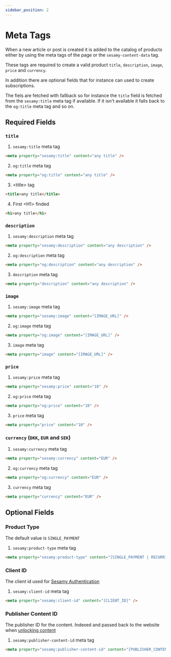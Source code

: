 ```yaml
---
sidebar_position: 2
---
```


# Meta Tags

When a new article or post is created it is added to the catalog of products either by using the meta tags of the page or the `sesamy-content-data` tag.

These tags are required to create a valid product `title`, `description`, `image`, `price` and `currency`.

In addition there are optional fields that for instance can used to create subscriptions.

The fiels are fetched with fallback so for instance the `title` field is fetched from the `sesamy:title` meta tag if available. If it isn't available it falls back to the `og:title` meta tag and so on.

## Required Fields

### `title`

1. `sesamy:title` meta tag

```html
<meta property="sesamy:title" content="any title" />
```

2. `og:title` meta tag

```html
<meta property="og:title" content="any title" />
```

3. <title\> tag

```html
<title>any title</title>
```

4. First <H1\> finded

```html
<h1>any title</h1>
```

### `description`

1. `sesamy:description` meta tag

```html
<meta property="sesamy:description" content="any description" />
```

2. `og:description` meta tag

```html
<meta property="og:description" content="any description" />
```

3. `description` meta tag

```html
<meta property="description" content="any description" />
```

### `image`

1. `sesamy:image` meta tag

```html
<meta property="sesamy:image" content="[IMAGE_URL]" />
```

2. `og:image` meta tag

```html
<meta property="og:image" content="[IMAGE_URL]" />
```

3. `image` meta tag

```html
<meta property="image" content="[IMAGE_URL]" />
```

### `price`

1. `sesamy:price` meta tag

```html
<meta property="sesamy:price" content="10" />
```

2. `og:price` meta tag

```html
<meta property="og:price" content="10" />
```

3. `price` meta tag

```html
<meta property="price" content="10" />
```

### `currency` (`DKK`, `EUR` and `SEK`)

1. `sesamy:currency` meta tag

```html
<meta property="sesamy:currency" content="EUR" />
```

2. `og:currency` meta tag

```html
<meta property="og:currency" content="EUR" />
```

3. `currency` meta tag

```html
<meta property="currency" content="EUR" />
```

## Optional Fields

### Product Type

The default value is `SINGLE_PAYMENT`

1. `sesamy:product-type` meta tag

```html
<meta property="sesamy:product-type" content="[SINGLE_PAYMENT | RECURRING]" />
```

### Client ID

The client id used for [Sesamy Authentication](/docs/authentication/getting-started.md)

1. `sesamy:client-id` meta tag

```html
<meta property="sesamy:client-id" content="[CLIENT_ID]" />
```

### Publisher Content ID

The publisher ID for the content. Indexed and passed back to the website when [unlocking content](/docs/news-widget/unlocking-content.md)

1. `sesamy:publisher-content-id` meta tag

```html
<meta property="sesamy:publisher-content-id" content="[PUBLISHER_CONTENT_ID]" />
```
